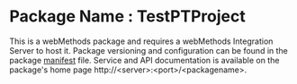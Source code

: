 # Package Name : TestPTProject
This is a webMethods package and requires a webMethods Integration Server to host it. Package versioning and configuration can be found in the package [manifest](./TestPTProject/manifest.v3) file. Service and API documentation is available on the package's home page http://&lt;server&gt;:&lt;port&gt;/&lt;packagename>.